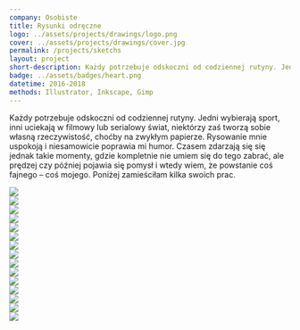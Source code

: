 ```yaml
---
company: Osobiste
title: Rysunki odręczne
logo: ../assets/projects/drawings/logo.png
cover: ../assets/projects/drawings/cover.jpg
permalink: /projects/sketchs
layout: project
short-description: Każdy potrzebuje odskoczni od codziennej rutyny. Jedni wybierają sport, inni uciekają w&nbsp;filmowy lub serialowy świat, niektórzy zaś tworzą sobie własną rzeczywistość, choćby na zwykłym papierze
badge: ../assets/badges/heart.png
datetime: 2016-2018
methods: Illustrator, Inkscape, Gimp
---
```


Każdy potrzebuje odskoczni od codziennej rutyny. Jedni wybierają sport, inni uciekają w filmowy lub serialowy świat, niektórzy zaś tworzą sobie własną rzeczywistość, choćby na zwykłym papierze. Rysowanie mnie uspokoją i&nbsp;niesamowicie poprawia mi humor. Czasem zdarzają się się jednak takie momenty, gdzie kompletnie nie umiem się do tego zabrać, ale prędzej czy później pojawia się pomysł i&nbsp;wtedy wiem, że powstanie coś fajnego –&nbsp;coś mojego. Poniżej zamieściłam kilka swoich prac.

<div class="project-image"><img src="../assets/projects/drawings/illustrator/1.png" /></div>

<div class="project-image">
	<img src="../assets/projects/drawings/1.jpg" />
</div>
<div class="project-image">
<img src="../assets/projects/drawings/4.jpg" />
</div>
<div class="project-image"><img src="../assets/projects/drawings/illustrator/4.png" /></div>

<div class="project-image">
<img src="../assets/projects/drawings/3.jpg" />
</div>
<div class="project-image">
	<img src="../assets/projects/drawings/2.jpg" />
</div>
<div class="project-image">
	<img src="../assets/projects/drawings/5.jpg" />
</div>

<!-- <div class="project-image"><img src="../assets/projects/drawings/illustrator/2.png" /></div> -->

<!-- <div class="project-image"><img src="../assets/projects/drawings/illustrator/3.png" /></div> -->

<div class="project-image"><img src="../assets/projects/drawings/illustrator/5.png" /></div>
<div class="project-image"><img src="../assets/projects/drawings/illustrator/6.png" /></div>
<div class="project-image"><img src="../assets/projects/drawings/illustrator/7.png" /></div>
<!-- <div class="project-image"><img src="../assets/projects/drawings/illustrator/8.png" /></div> -->
<div class="project-image"><img src="../assets/projects/drawings/illustrator/9.png" /></div>
<!-- <div class="project-image"><img src="../assets/projects/drawings/illustrator/10.png" /></div> -->
<!-- <div class="project-image"><img src="../assets/projects/drawings/illustrator/11.png" /></div> -->
<div class="project-image"><img src="../assets/projects/drawings/illustrator/12.png" /></div>
<!-- <div class="project-image"><img src="../assets/projects/drawings/illustrator/13.png" /></div> -->
<!-- <div class="project-image"><img src="../assets/projects/drawings/illustrator/14.png" /></div> -->
<div class="project-image"><img src="../assets/projects/drawings/illustrator/15.png" /></div>
<!-- <div class="project-image"><img src="../assets/projects/drawings/illustrator/16.png" /></div> -->
<div class="project-image"><img src="../assets/projects/drawings/illustrator/17.png" /></div>
<div class="project-image"><img src="../assets/projects/drawings/illustrator/18.png" /></div>

<!-- http://photoswipe.com/documentation/getting-started.html -->
